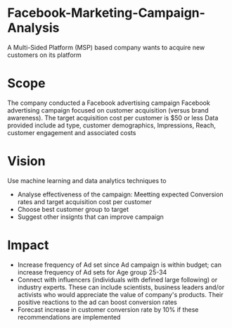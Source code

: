 # Facebook-Marketing-Campaign-Analysis
A Multi-Sided Platform (MSP) based company wants to acquire new customers on its platform
# Scope
The company conducted a Facebook advertising campaign Facebook advertising campaign
focused on customer acquisition (versus brand awareness). The target acquisition cost per customer is $50 or less
Data provided include ad type, customer demographics, Impressions, Reach, customer engagement and associated costs
# Vision
Use machine learning and data analytics techniques to 
* Analyse effectiveness of the campaign: Meetting expected Conversion rates and target acquisition cost per customer
* Choose best customer group to target
* Suggest other insignts that can improve campaign
# Impact
* Increase frequency of Ad set since Ad campaign is within budget; can increase frequency of Ad sets for Age group 25-34
* Connect with influencers (individuals with defined large following) or industry experts. These can include scientists, business leaders and/or activists who would appreciate the value of company's products. Their positive reactions to the ad can boost conversion rates
* Forecast increase in customer conversion rate by 10% if these recommendations are implemented
